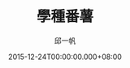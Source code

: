 ---
issue: 153
title: 學種番薯
author: 邱一帆
language: 四縣
date: 2015-12-24T00:00:00.000+08:00
topic: 懷想
difficulty: 2
wikidata: Q98095995
wikidata_link: https://www.wikidata.org/wiki/Q98095995
---
